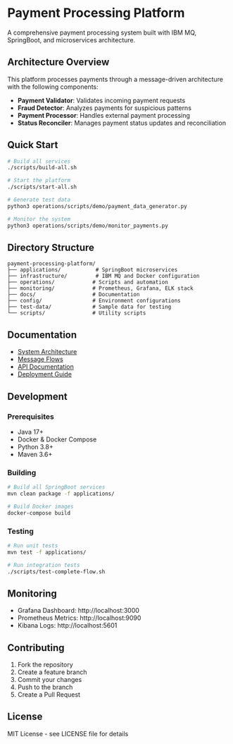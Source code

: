 # Payment Processing Platform

A comprehensive payment processing system built with IBM MQ, SpringBoot, and microservices architecture.

## Architecture Overview

This platform processes payments through a message-driven architecture with the following components:

- **Payment Validator**: Validates incoming payment requests
- **Fraud Detector**: Analyzes payments for suspicious patterns
- **Payment Processor**: Handles external payment processing
- **Status Reconciler**: Manages payment status updates and reconciliation

## Quick Start

```bash
# Build all services
./scripts/build-all.sh

# Start the platform
./scripts/start-all.sh

# Generate test data
python3 operations/scripts/demo/payment_data_generator.py

# Monitor the system
python3 operations/scripts/demo/monitor_payments.py
```

## Directory Structure

```
payment-processing-platform/
├── applications/           # SpringBoot microservices
├── infrastructure/         # IBM MQ and Docker configuration
├── operations/            # Scripts and automation
├── monitoring/            # Prometheus, Grafana, ELK stack
├── docs/                  # Documentation
├── config/                # Environment configurations
├── test-data/             # Sample data for testing
└── scripts/               # Utility scripts
```

## Documentation

- [System Architecture](docs/architecture/system-overview.md)
- [Message Flows](docs/architecture/message-flows.md)
- [API Documentation](docs/api/)
- [Deployment Guide](docs/deployment/)

## Development

### Prerequisites

- Java 17+
- Docker & Docker Compose
- Python 3.8+
- Maven 3.6+

### Building

```bash
# Build all SpringBoot services
mvn clean package -f applications/

# Build Docker images
docker-compose build
```

### Testing

```bash
# Run unit tests
mvn test -f applications/

# Run integration tests
./scripts/test-complete-flow.sh
```

## Monitoring

- Grafana Dashboard: http://localhost:3000
- Prometheus Metrics: http://localhost:9090
- Kibana Logs: http://localhost:5601

## Contributing

1. Fork the repository
2. Create a feature branch
3. Commit your changes
4. Push to the branch
5. Create a Pull Request

## License

MIT License - see LICENSE file for details
